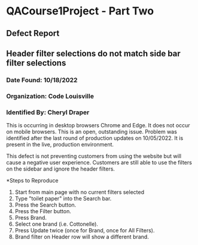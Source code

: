 # QACourse1Project - Part Two

## Defect Report
## Header filter selections do not match side bar filter selections

### Date Found: 10/18/2022
### Organization: Code Louisville
### Identified By: Cheryl Draper

This is occurring in desktop browsers Chrome and Edge. It does not occur on mobile browsers.
This is an open, outstanding issue.
Problem was identified after the last round of production updates on 10/05/2022.
It is present in the live, production environment.

This defect is not preventing customers from using the website but will cause a negative user experience.
Customers are still able to use the filters on the sidebar and ignore the header filters.

*Steps to Reproduce
1. Start from main page with no current filters selected
2. Type "toilet paper" into the Search bar.
3. Press the Search button.
4. Press the Filter button.
5. Press Brand.
6. Select one brand (i.e. Cottonelle).
7. Press Update twice (once for Brand, once for All Filters).
8. Brand filter on Header row will show a different brand.
